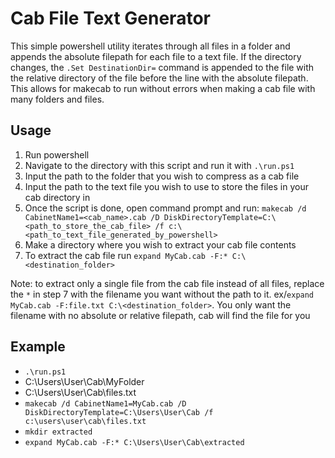 # Cab File Text Generator

This simple powershell utility iterates through all files in a folder and appends the absolute filepath for each file to a text file. If the directory changes, the `.Set DestinationDir=` command is appended to the file with the relative directory of the file before the line with the absolute filepath. This allows for makecab to run without errors when making a cab file with many folders and files.

## Usage

1. Run powershell
2. Navigate to the directory with this script and run it with `.\run.ps1`
3. Input the path to the folder that you wish to compress as a cab file
4. Input the path to the text file you wish to use to store the files in your cab directory in
5. Once the script is done, open command prompt and run:
`makecab /d CabinetName1=<cab_name>.cab /D DiskDirectoryTemplate=C:\<path_to_store_the_cab_file> /f c:\<path_to_text_file_generated_by_powershell>`
6. Make a directory where you wish to extract your cab file contents
7. To extract the cab file run `expand MyCab.cab -F:* C:\<destination_folder>`

Note: to extract only a single file from the cab file instead of all files, replace the `*` in step 7 with the filename you want without the path to it. ex/`expand MyCab.cab -F:file.txt C:\<destination_folder>`. You only want the filename with no absolute or relative filepath, cab will find the file for you

## Example

- `.\run.ps1`
- C:\Users\User\Cab\MyFolder
- C:\Users\User\Cab\files.txt
- `makecab /d CabinetName1=MyCab.cab /D DiskDirectoryTemplate=C:\Users\User\Cab /f c:\users\user\cab\files.txt`
- `mkdir extracted`
- `expand MyCab.cab -F:* C:\Users\User\Cab\extracted`
